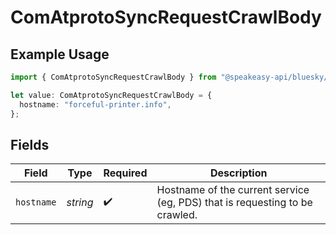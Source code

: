 # ComAtprotoSyncRequestCrawlBody

## Example Usage

```typescript
import { ComAtprotoSyncRequestCrawlBody } from "@speakeasy-api/bluesky/models/operations";

let value: ComAtprotoSyncRequestCrawlBody = {
  hostname: "forceful-printer.info",
};
```

## Fields

| Field                                                                       | Type                                                                        | Required                                                                    | Description                                                                 |
| --------------------------------------------------------------------------- | --------------------------------------------------------------------------- | --------------------------------------------------------------------------- | --------------------------------------------------------------------------- |
| `hostname`                                                                  | *string*                                                                    | :heavy_check_mark:                                                          | Hostname of the current service (eg, PDS) that is requesting to be crawled. |